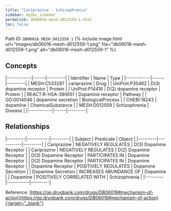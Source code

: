 ```yaml
---
title: "Cariprazine - Schizophrenia"
sidebar: mydoc_sidebar
permalink: db06016-mesh-d012559-1.html
toc: false 
---
```



Path ID: `DB06016_MESH_D012559_1`
{% include image.html url="images/db06016-mesh-d012559-1.png" file="db06016-mesh-d012559-1.png" alt="db06016-mesh-d012559-1" %}

## Concepts

|------------|------|---------|
| Identifier | Name | Type    |
|------------|------|---------|
| MESH:C533287 | cariprazine | Drug |
| UniProt:P35462 | D(3) dopamine receptor | Protein |
| UniProt:P14416 | D(2) dopamine receptor | Protein |
| REACT:R-HSA-390651 | Dopamine receptor | Pathway |
| GO:0014046 | dopamine secretion | BiologicalProcess |
| CHEBI:18243 | dopamine | ChemicalSubstance |
| MESH:D012559 | Schizophrenia | Disease |
|------------|------|---------|

## Relationships

|---------|-----------|---------|
| Subject | Predicate | Object  |
|---------|-----------|---------|
| Cariprazine | NEGATIVELY REGULATES | D(3) Dopamine Receptor |
| Cariprazine | NEGATIVELY REGULATES | D(2) Dopamine Receptor |
| D(3) Dopamine Receptor | PARTICIPATES IN | Dopamine Receptor |
| D(2) Dopamine Receptor | PARTICIPATES IN | Dopamine Receptor |
| Dopamine Receptor | POSITIVELY REGULATES | Dopamine Secretion |
| Dopamine Secretion | INCREASES ABUNDANCE OF | Dopamine |
| Dopamine | POSITIVELY CORRELATED WITH | Schizophrenia |
|---------|-----------|---------|

Reference: [https://go.drugbank.com/drugs/DB06016#mechanism-of-action](https://go.drugbank.com/drugs/DB06016#mechanism-of-action){:target="_blank"}